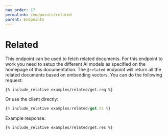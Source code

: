 ```yaml
---
nav_order: 17
permalink: /endpoints/related
parent: Endpoints
---
```


# Related

This endpoint can be used to fetch related documents. For this endpoint to work you need to setup the different AI models as specified on the homepage of this documentation. The `@related` endpoint will return all the related documents based on embedding vectors. You can do the following request:

```http
{% include_relative examples/related/get.req %}
```

Or use the client directly:

```ts
{% include_relative examples/related/get.ts %}
```

Example response:

```http
{% include_relative examples/related/get.res %}
```
